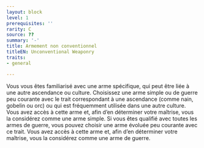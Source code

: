 ```yaml
---
layout: block
level: 1
prerequisites: ''
rarity: C
source: ??
summary: '-'
title: Armement non conventionnel
titleEN: Unconventional Weaponry
traits:
- general

---
```


<p>Vous vous êtes familiarisé avec une arme spécifique, qui peut être liée à une autre ascendance ou culture. Choisissez une arme simple ou de guerre peu courante avec le trait correspondant à une ascendance (comme nain, gobelin ou orc) ou qui est fréquemment utilisée dans une autre culture. Vous avez accès à cette arme et, afin d’en déterminer votre maîtrise, vous la considérez comme une arme simple. Si vous êtes qualifié avec toutes les armes de guerre, vous pouvez choisir une arme évoluée peu courante avec ce trait. Vous avez accès à cette arme et, afin d’en déterminer votre maîtrise, vous la considérez comme une arme de guerre.</p>